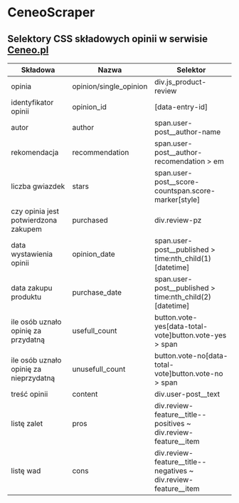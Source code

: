 # CeneoScraper
## Selektory CSS składowych opinii w serwisie [Ceneo.pl](https://www.ceneo.pl/)
| Składowa | Nazwa | Selektor |
| --- | --- | --- |
| opinia | opinion/single\_opinion | div.js\_product-review |
| identyfikator opinii | opinion\_id | [data-entry-id] |
| autor | author | span.user-post\_\_author-name |
| rekomendacja | recommendation | span.user-post\_\_author-recomendation \> em |
| liczba gwiazdek | stars | span.user-post\_\_score-countspan.score-marker[style] |
| czy opinia jest potwierdzona zakupem | purchased | div.review-pz |
| data wystawienia opinii | opinion\_date | span.user-post\_\_published \> time:nth\_child(1)[datetime] |
| data zakupu produktu | purchase\_date | span.user-post\_\_published \> time:nth\_child(2)[datetime] |
| ile osób uznało opinię za przydatną | usefull\_count | button.vote-yes[data-total-vote]button.vote-yes \> span |
| ile osób uznało opinię za nieprzydatną | unusefull\_count | button.vote-no[data-total-vote]button.vote-no \> span |
| treść opinii | content | div.user-post\_\_text |
| listę zalet | pros | div.review-feature\_\_title--positives ~ div.review-feature\_\_item |
| listę wad | cons | div.review-feature\_\_title--negatives ~ div.review-feature\_\_item |